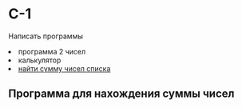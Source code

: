 # C-1
<p>Написать программы</p>
<o1>
  <li>программа 2 чисел</li>
  <li>калькулятор</li>
  <li><u>найти сумму чисел списка</u></li>
</o1>

<h2>Программа для нахождения суммы чисел</h2>
